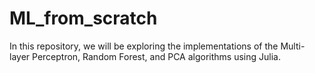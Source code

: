 # ML_from_scratch
In this repository, we will be exploring the implementations of the Multi-layer Perceptron, Random Forest, and PCA algorithms using Julia.
